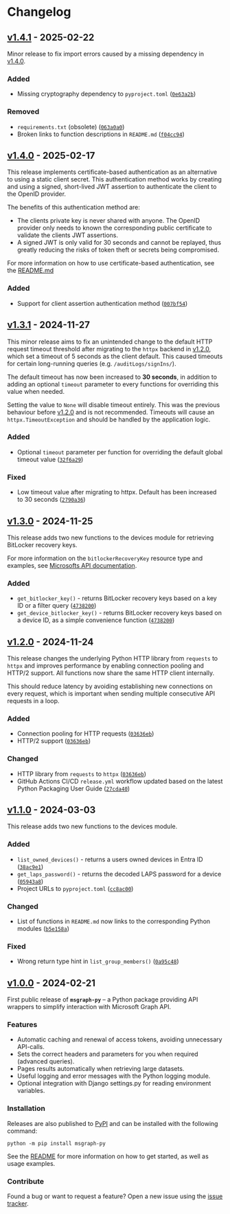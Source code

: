 # Changelog

## [v1.4.1] - 2025-02-22

Minor release to fix import errors caused by a missing dependency in [v1.4.0].

### Added

- Missing cryptography dependency to `pyproject.toml` ([`0e63a2b`](https://github.com/fedamerd/msgraph-py/commit/0e63a2b))

### Removed

- `requirements.txt` (obsolete) ([`063a0a0`](https://github.com/fedamerd/msgraph-py/commit/063a0a0))
- Broken links to function descriptions in `README.md` ([`f04cc94`](https://github.com/fedamerd/msgraph-py/commit/f04cc94))

## [v1.4.0] - 2025-02-17

This release implements certificate-based authentication as an alternative to using a static client secret. This authentication method works by creating and using a signed, short-lived JWT assertion to authenticate the client to the OpenID provider.

The benefits of this authentication method are:

- The clients private key is never shared with anyone. The OpenID provider only needs to known the corresponding public certificate to validate the clients JWT assertions.
- A signed JWT is only valid for 30 seconds and cannot be replayed, thus greatly reducing the risks of token theft or secrets being compromised.

For more information on how to use certificate-based authentication, see the [README.md](https://github.com/fedamerd/msgraph-py/blob/main/README.md#certificate-based-authentication)

### Added

- Support for client assertion authentication method ([`007bf54`](https://github.com/fedamerd/msgraph-py/commit/007bf54))

## [v1.3.1] - 2024-11-27

This minor release aims to fix an unintended change to the default HTTP request timeout threshold after migrating to the `httpx` backend in [v1.2.0], which set a timeout of 5 seconds as the client default. This caused timeouts for certain long-running queries (e.g. `/auditLogs/signIns/`).

The default timeout has now been increased to **30 seconds**, in addition to adding an optional `timeout` parameter to every functions for overriding this value when needed.

Setting the value to `None` will disable timeout entirely. This was the previous behaviour before [v1.2.0] and is not recommended. Timeouts will cause an `httpx.TimeoutException` and should be handled by the application logic.

### Added

- Optional `timeout` parameter per function for overriding the default global timeout value ([`32f6a29`](https://github.com/fedamerd/msgraph-py/commit/32f6a29))

### Fixed

- Low timeout value after migrating to httpx. Default has been increased to 30 seconds ([`2790a36`](https://github.com/fedamerd/msgraph-py/commit/2790a36))

## [v1.3.0] - 2024-11-25

This release adds two new functions to the devices module for retrieving BitLocker recovery keys.

For more information on the `bitlockerRecoveryKey` resource type and examples, see [Microsofts API documentation](https://learn.microsoft.com/en-us/graph/api/resources/bitlockerrecoverykey?view=graph-rest-1.0).

### Added

- `get_bitlocker_key()` - returns BitLocker recovery keys based on a key ID or a filter query ([`4738200`](https://github.com/fedamerd/msgraph-py/commit/4738200))
- `get_device_bitlocker_key()` - returns BitLocker recovery keys based on a device ID, as a simple convenience function ([`4738200`](https://github.com/fedamerd/msgraph-py/commit/4738200))

## [v1.2.0] - 2024-11-24

This release changes the underlying Python HTTP library from `requests` to `httpx` and improves performance by enabling connection pooling and HTTP/2 support. All functions now share the same HTTP client internally.

This should reduce latency by avoiding establishing new connections on every request, which is important when sending multiple consecutive API requests in a loop.

### Added

- Connection pooling for HTTP requests ([`03636eb`](https://github.com/fedamerd/msgraph-py/commit/03636eb))
- HTTP/2 support ([`03636eb`](https://github.com/fedamerd/msgraph-py/commit/03636eb))

### Changed

- HTTP library from `requests` to `httpx` ([`03636eb`](https://github.com/fedamerd/msgraph-py/commit/03636eb))
- GitHub Actions CI/CD `release.yml` workflow updated based on the latest Python Packaging User Guide ([`27cda40`](https://github.com/fedamerd/msgraph-py/commit/27cda40))

## [v1.1.0] - 2024-03-03

This release adds two new functions to the devices module.

### Added

- `list_owned_devices()` - returns a users owned devices in Entra ID ([`38ac9e1`](https://github.com/fedamerd/msgraph-py/commit/38ac9e1))
- `get_laps_password()` - returns the decoded LAPS password for a device ([`05943a8`](https://github.com/fedamerd/msgraph-py/commit/05943a8))
- Project URLs to `pyproject.toml` ([`cc8ac00`](https://github.com/fedamerd/msgraph-py/commit/cc8ac00))

### Changed

- List of functions in `README.md` now links to the corresponding Python modules ([`b5e158a`](https://github.com/fedamerd/msgraph-py/commit/b5e158a))

### Fixed

- Wrong return type hint in `list_group_members()` ([`0a95c48`](https://github.com/fedamerd/msgraph-py/commit/0a95c48))

## [v1.0.0] - 2024-02-21

First public release of **`msgraph-py`** – a Python package providing API wrappers to simplify interaction with Microsoft Graph API.

### Features

- Automatic caching and renewal of access tokens, avoiding unnecessary API-calls.
- Sets the correct headers and parameters for you when required (advanced queries).
- Pages results automatically when retrieving large datasets.
- Useful logging and error messages with the Python logging module.
- Optional integration with Django settings.py for reading environment variables.

### Installation

Releases are also published to [PyPI](https://pypi.org/project/msgraph-py/) and can be installed with the following command:

```console
python -m pip install msgraph-py
```

See the [README](https://github.com/fedamerd/msgraph-py/blob/main/README.md) for more information on how to get started, as well as usage examples.

### Contribute

Found a bug or want to request a feature? Open a new issue using the [issue tracker](https://github.com/fedamerd/msgraph-py/issues).

[v1.4.1]: https://github.com/fedamerd/msgraph-py/releases/tag/v1.4.1
[v1.4.0]: https://github.com/fedamerd/msgraph-py/releases/tag/v1.4.0
[v1.3.1]: https://github.com/fedamerd/msgraph-py/releases/tag/v1.3.1
[v1.3.0]: https://github.com/fedamerd/msgraph-py/releases/tag/v1.3.0
[v1.2.0]: https://github.com/fedamerd/msgraph-py/releases/tag/v1.2.0
[v1.1.0]: https://github.com/fedamerd/msgraph-py/releases/tag/v1.1.0
[v1.0.0]: https://github.com/fedamerd/msgraph-py/releases/tag/v1.0.0
